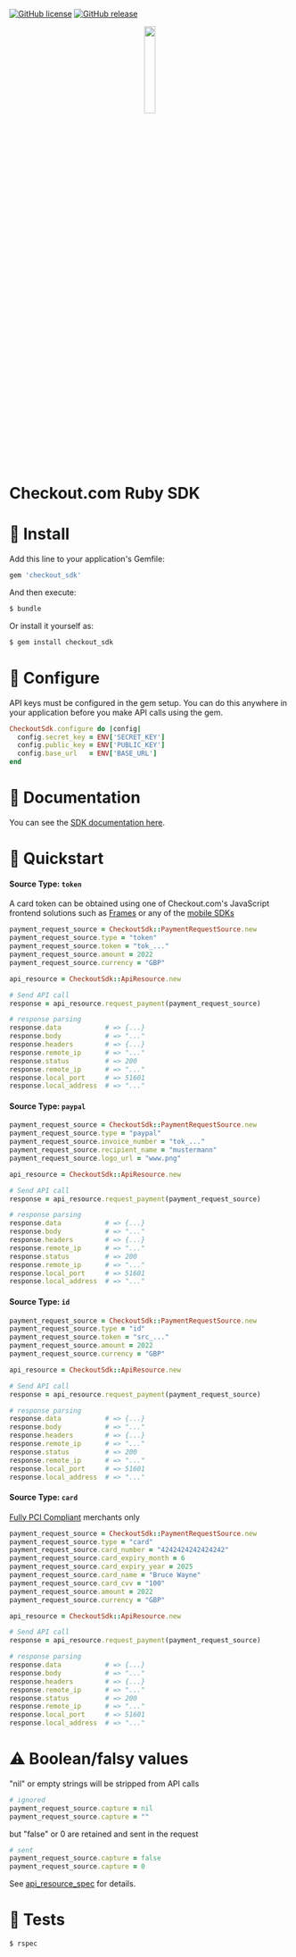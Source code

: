 [![GitHub license](https://img.shields.io/github/license/checkout/checkout-sdk-ruby.svg)](https://github.com/checkout/checkout-sdk-ruby/blob/master/LICENSE) [![GitHub release](https://img.shields.io/github/release/checkout/checkout-sdk-ruby.svg)](https://GitHub.com/checkout/checkout-sdk-ruby/releases/)

<p align="center"><img src="https://i.ibb.co/5Mx7ZsS/Screenshot-2020-07-30-at-17-20-31.png" width="20%"></p>

# Checkout.com Ruby SDK

# :rocket: Install

Add this line to your application's Gemfile:

```ruby
gem 'checkout_sdk'
```

And then execute:

```bash
$ bundle
```

Or install it yourself as:

```bash
$ gem install checkout_sdk
```

# :wrench: Configure

API keys must be configured in the gem setup. You can do this anywhere in your application before you make API calls using the gem.

```ruby
CheckoutSdk.configure do |config|
  config.secret_key = ENV['SECRET_KEY']
  config.public_key = ENV['PUBLIC_KEY']
  config.base_url   = ENV['BASE_URL']
end
```

# :book: Documentation

You can see the [SDK documentation here](https://checkout.github.io/checkout-sdk-ruby/getting_started/).

# :dash: Quickstart

#### Source Type: `token`
A card token can be obtained using one of Checkout.com's JavaScript frontend solutions such as [Frames](https://docs.checkout.com/docs/frames "Frames") or any of the [mobile SDKs](https://docs.checkout.com/docs/sdks#section-mobile-sdk-libraries "Mobile SDKs")

```ruby
payment_request_source = CheckoutSdk::PaymentRequestSource.new
payment_request_source.type = "token"
payment_request_source.token = "tok_..."
payment_request_source.amount = 2022
payment_request_source.currency = "GBP"

api_resource = CheckoutSdk::ApiResource.new

# Send API call
response = api_resource.request_payment(payment_request_source)

# response parsing
response.data           # => {...}
response.body           # => "..."
response.headers        # => {...}
response.remote_ip      # => "..."
response.status         # => 200
response.remote_ip      # => "..."
response.local_port     # => 51601
response.local_address  # => "..."
```

#### Source Type: `paypal`
```ruby
payment_request_source = CheckoutSdk::PaymentRequestSource.new
payment_request_source.type = "paypal"
payment_request_source.invoice_number = "tok_..."
payment_request_source.recipient_name = "mustermann"
payment_request_source.logo_url = "www.png"

api_resource = CheckoutSdk::ApiResource.new

# Send API call
response = api_resource.request_payment(payment_request_source)

# response parsing
response.data           # => {...}
response.body           # => "..."
response.headers        # => {...}
response.remote_ip      # => "..."
response.status         # => 200
response.remote_ip      # => "..."
response.local_port     # => 51601
response.local_address  # => "..."
```

#### Source Type: `id`

```ruby
payment_request_source = CheckoutSdk::PaymentRequestSource.new
payment_request_source.type = "id"
payment_request_source.token = "src_..."
payment_request_source.amount = 2022
payment_request_source.currency = "GBP"

api_resource = CheckoutSdk::ApiResource.new

# Send API call
response = api_resource.request_payment(payment_request_source)

# response parsing
response.data           # => {...}
response.body           # => "..."
response.headers        # => {...}
response.remote_ip      # => "..."
response.status         # => 200
response.remote_ip      # => "..."
response.local_port     # => 51601
response.local_address  # => "..."
```


#### Source Type: `card`
[Fully PCI Compliant](https://docs.checkout.com/docs/pci-compliance) merchants only
```ruby
payment_request_source = CheckoutSdk::PaymentRequestSource.new
payment_request_source.type = "card"
payment_request_source.card_number = "4242424242424242"
payment_request_source.card_expiry_month = 6
payment_request_source.card_expiry_year = 2025
payment_request_source.card_name = "Bruce Wayne"
payment_request_source.card_cvv = "100"
payment_request_source.amount = 2022
payment_request_source.currency = "GBP"

api_resource = CheckoutSdk::ApiResource.new

# Send API call
response = api_resource.request_payment(payment_request_source)

# response parsing
response.data           # => {...}
response.body           # => "..."
response.headers        # => {...}
response.remote_ip      # => "..."
response.status         # => 200
response.remote_ip      # => "..."
response.local_port     # => 51601
response.local_address  # => "..."
```

# :warning: Boolean/falsy values

"nil" or empty strings will be stripped from API calls

```ruby
# ignored
payment_request_source.capture = nil
payment_request_source.capture = ""
```

but "false" or 0 are retained and sent in the request

```ruby
# sent
payment_request_source.capture = false
payment_request_source.capture = 0
```
See [api_resource_spec](https://github.com/checkout/checkout-sdk-ruby/blob/master/spec/checkout_sdk/api_resource_spec.rb#L10-L24) for details.

# :rotating_light: Tests

```bash
$ rspec
```
